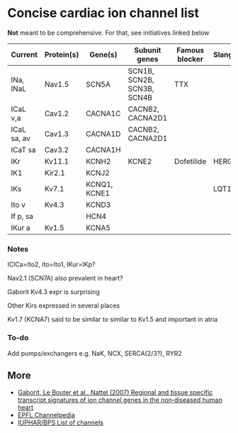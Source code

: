 # Concise cardiac ion channel list

**Not** meant to be comprehensive.
For that, see initiatives linked below

| Current     | Protein(s) | Gene(s)      | Subunit genes              | Famous blocker | Slang |
|-------------|------------|--------------|----------------------------|----------------|-------|
| INa, INaL   | Nav1.5     | SCN5A        | SCN1B, SCN2B, SCN3B, SCN4B | TTX            |       |
| ICaL v,a    | Cav1.2     | CACNA1C      | CACNB2, CACNA2D1           |                |       |
| ICaL sa, av | Cav1.3     | CACNA1D      | CACNB2, CACNA2D1           |                |       |
| ICaT sa     | Cav3.2     | CACNA1H      |                            |                |       |
| IKr         | Kv11.1     | KCNH2        | KCNE2                      | Dofetilide     | HERG  |
| IK1         | Kir2.1     | KCNJ2        |                            |                |       |
| IKs         | Kv7.1      | KCNQ1, KCNE1 |                            |                | LQT1  |
| Ito v       | Kv4.3      | KCND3        |                            |                |       |
| If p, sa    |            | HCN4         |                            |                |       |
| IKur a      | Kv1.5      | KCNA5        |                            |                |       |

### Notes

IClCa=Ito2, Ito=Ito1, IKur=IKp?

Nav2.1 (SCN7A) also prevalent in heart?

Gaborit Kv4.3 expr is surprising

Other Kirs expressed in several places

Kv1.7 (KCNA7) said to be similar to similar to Kv1.5 and important in atria

### To-do

Add pumps/exchangers e.g. NaK, NCX, SERCA(2/3?), RYR2

## More

- [Gaborit, Le Bouter et al., Nattel (2007) Regional and tissue specific transcript signatures of ion channel genes in the non‐diseased human heart](https://doi.org/10.1113/jphysiol.2006.126714)
- [EPFL Channelpedia](https://channelpedia.epfl.ch/)
- [IUPHAR/BPS List of channels](https://www.guidetopharmacology.org/GRAC/IonChannelListForward?class=VGIC)

